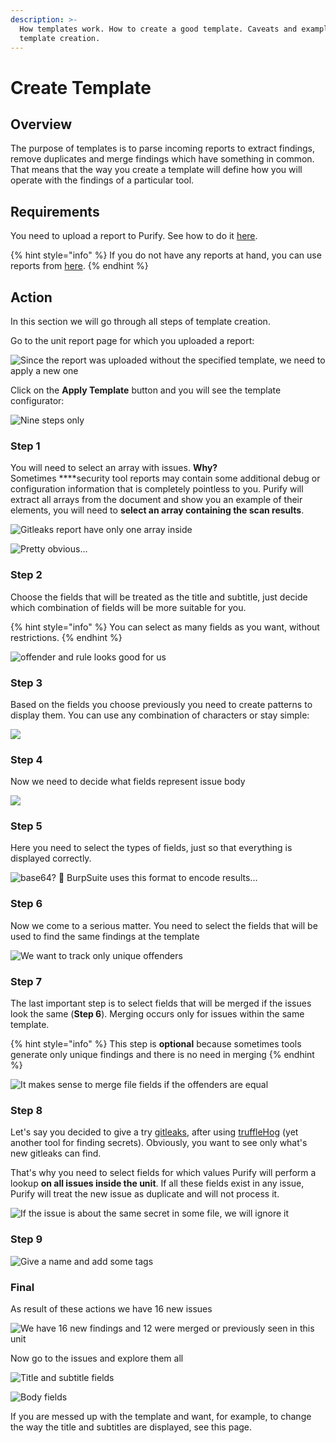 ```yaml
---
description: >-
  How templates work. How to create a good template. Caveats and examples of
  template creation.
---
```


# Create Template

## Overview

The purpose of templates is to parse incoming reports to extract findings, remove duplicates and merge findings which have something in common. That means that the way you create a template will define how you will operate with the findings of a particular tool.

## Requirements

You need to upload a report to Purify. See how to do it [here](upload-report.md). 

{% hint style="info" %}
If you do not have any reports at hand, you can use reports from [here](../report-samples.md).
{% endhint %}

## Action

In this section we will go through all steps of template creation.

Go to the unit report page for which you uploaded a report:

![Since the report was uploaded without the specified template, we need to apply a new one ](../.gitbook/assets/screenshot-2020-04-04-at-11.44.34.png)

Click on the **Apply Template** button and you will see the template configurator:

![Nine steps only](../.gitbook/assets/screenshot-2020-04-04-at-11.50.58.png)

### Step 1

You will need to select an array with issues. **Why?**   
Sometimes ****security tool reports may contain some additional debug or configuration information that is completely pointless to you. Purify will extract all arrays from the document and show you an example of their elements, you will need to **select an array containing the scan results**.

![Gitleaks report have only one array inside](../.gitbook/assets/screenshot-2020-04-04-at-12.02.34.png)

![Pretty obvious...](../.gitbook/assets/screenshot-2020-04-04-at-12.04.40.png)

### **Step 2**

Choose the fields that will be treated as the title and subtitle, just decide which combination of fields will be more suitable for you.

{% hint style="info" %}
You can select as many fields as you want, without restrictions.
{% endhint %}

![offender and rule looks good for us](../.gitbook/assets/screenshot-2020-04-04-at-12.06.43.png)

### Step 3

Based on the fields you choose previously you need to create patterns to display them. You can use any combination of characters or stay simple:

![](../.gitbook/assets/screenshot-2020-04-04-at-12.13.50.png)

### Step 4

Now we need to decide what fields represent issue body

![](../.gitbook/assets/screenshot-2020-04-04-at-12.19.07.png)

### Step 5

Here you need to select the types of fields, just so that everything is displayed correctly.

![base64? &#x1F914; BurpSuite uses this format to encode results...](../.gitbook/assets/screenshot-2020-04-04-at-12.20.29.png)

### Step 6

Now we come to a serious matter. You need to select the fields that will be used to find the same findings at the template 

![We want to track only unique offenders](../.gitbook/assets/screenshot-2020-04-04-at-12.25.35.png)

### Step 7

The last important step is to select fields that will be merged if the issues look the same \(**Step 6**\). Merging occurs only for issues within the same template.

{% hint style="info" %}
This step is **optional** because sometimes tools generate only unique findings and there is no need in merging
{% endhint %}

![It makes sense to merge file fields if the offenders are equal](../.gitbook/assets/screenshot-2020-04-04-at-14.01.32.png)

### Step 8

Let's say you decided to give a try [gitleaks](https://github.com/zricethezav/gitleaks), after using [truffleHog](https://github.com/dxa4481/truffleHog) \(yet another tool for finding secrets\). Obviously, you want to see only what's new gitleaks can find. 

That's why you need to select fields for which values Purify will perform a lookup **on all issues inside the unit**. If all these fields exist in any issue, Purify will treat the new issue as duplicate and will not process it.

![If the issue is about the same secret in some file, we will ignore it](../.gitbook/assets/screenshot-2020-04-04-at-14.09.57.png)

### **Step 9**

![Give a name and add some tags](../.gitbook/assets/screenshot-2020-04-04-at-12.50.22.png)

### Final

As result of these actions we have 16 new issues

![We have 16 new findings and 12 were merged or previously seen in this unit](../.gitbook/assets/screenshot-2020-04-04-at-14.11.20.png)

Now go to the issues and explore them all

![Title and subtitle fields](../.gitbook/assets/screenshot-2020-04-04-at-14.43.22.png)

![Body fields](../.gitbook/assets/screenshot-2020-04-04-at-14.43.33.png)

If you are messed up with the template and want, for example, to change the way the title and subtitles are displayed, see this page.

